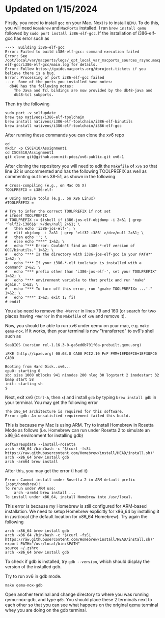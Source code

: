 Updated on 1/15/2024
==========
Firstly, you need to install `gcc` on your Mac. Next is to install `QEMU`. To do this, you will need `Homebrew` and `MacPorts` installed. I ran `brew install qemu` followed by `sudo port install i386-elf-gcc`. If the installation of i386-elf-gcc has error such as
```
--->  Building i386-elf-gcc                              
Error: Failed to build i386-elf-gcc: command execution failed
Error: See /opt/local/var/macports/logs/_opt_local_var_macports_sources_rsync.macports.org_macports_release_tarballs_ports_cross_i386-elf-gcc/i386-elf-gcc/main.log for details.
Error: Follow https://guide.macports.org/#project.tickets if you believe there is a bug.
Error: Processing of port i386-elf-gcc failed
--->  Some of the ports you installed have notes:
  db48 has the following notes:
    The Java and Tcl bindings are now provided by the db48-java and
    db48-tcl subports.
```

Then try the following
```shell
sudo port -v selfupdate
brew tap nativeos/i386-elf-toolchain
brew install nativeos/i386-elf-toolchain/i386-elf-binutils
brew install nativeos/i386-elf-toolchain/i386-elf-gcc
```

After running these commands you can clone the xv6 repo
```shell
cd
mkdir -p CSCE410/Assignment1
cd CSCE410/Assignment1
git clone git@github.com:mit-pdos/xv6-public.git xv6-1
```

After cloning the repository you will need to edit the `Makefile` of `xv6` so that line 32 is uncommented and has the following TOOLPREFIX as well as commenting out lines 38-51, as shown in the following
```shell
# Cross-compiling (e.g., on Mac OS X)
TOOLPREFIX = i386-elf-

# Using native tools (e.g., on X86 Linux)
#TOOLPREFIX = 

# Try to infer the correct TOOLPREFIX if not set
# ifndef TOOLPREFIX
# TOOLPREFIX := $(shell if i386-jos-elf-objdump -i 2>&1 | grep '^elf32-i386$$' >/dev/null 2>&1; \
# 	then echo 'i386-jos-elf-'; \
# 	elif objdump -i 2>&1 | grep 'elf32-i386' >/dev/null 2>&1; \
# 	then echo ''; \
# 	else echo "***" 1>&2; \
# 	echo "*** Error: Couldn't find an i386-*-elf version of GCC/binutils." 1>&2; \
# 	echo "*** Is the directory with i386-jos-elf-gcc in your PATH?" 1>&2; \
# 	echo "*** If your i386-*-elf toolchain is installed with a command" 1>&2; \
# 	echo "*** prefix other than 'i386-jos-elf-', set your TOOLPREFIX" 1>&2; \
# 	echo "*** environment variable to that prefix and run 'make' again." 1>&2; \
# 	echo "*** To turn off this error, run 'gmake TOOLPREFIX= ...'." 1>&2; \
# 	echo "***" 1>&2; exit 1; fi)
# endif
```

You also need to remove the `-Werror` in lines 79 and 160 (or search for two places having `-Werror` in the `Makefile` of `xv6` and remove it).

Now, you should be able to run xv6 under qemu on your mac, e.g. `make qemu-nox`. If it works, then your terminal is now "transferred" to xv6's shell such as
```shell
SeaBIOS (version rel-1.16.3-0-ga6ed6b701f0a-prebuilt.qemu.org)

iPXE (http://ipxe.org) 00:03.0 CA00 PCI2.10 PnP PMM+1EFD0FC0+1EF30FC0 CA00
                                                                               
Booting from Hard Disk..xv6...
cpu0: starting 0
sb: size 1000 nblocks 941 ninodes 200 nlog 30 logstart 2 inodestart 32 bmap start 58
init: starting sh
$ 
```

Next, exit xv6 (`Ctrl-A`, then `x`) and install `gdb` by typing `brew install gdb` in your terminal. You may get the following error
```shell
The x86_64 architecture is required for this software.
Error: gdb: An unsatisfied requirement failed this build.
```

This is because my Mac is using ARM. Try to install Homebrew in Rosetta Mode as follows (i.e. Homebrew can run under Rosetta 2 to simulate an x86_64 environment for installing gdb)
```shell
softwareupdate --install-rosetta
arch -x86_64 /bin/bash -c "$(curl -fsSL https://raw.githubusercontent.com/Homebrew/install/HEAD/install.sh)"
arch -x86_64 brew install gdb
arch -arm64 brew install
```

After this, you may get the error (I had it)
```shell
Error: Cannot install under Rosetta 2 in ARM default prefix (/opt/homebrew)!
To rerun under ARM use:
    arch -arm64 brew install ...
To install under x86_64, install Homebrew into /usr/local.
```

This error is because my Homebrew is still configured for ARM-based installation. We need to setup Homebrew explicitly for x86_64 by installing it in /usr/local (the default location for x86_64 Homebrew). Try again the following
```shell
arch -x86_64 brew install gdb
arch -x86_64 /bin/bash -c "$(curl -fsSL https://raw.githubusercontent.com/Homebrew/install/HEAD/install.sh)"
export PATH="/usr/local/bin:$PATH"
source ~/.zshrc
arch -x86_64 brew install gdb
```
To check if gdb is installed, try `gdb --version`, which should display the version of the installed gdb.

Try to run xv6 in gdb mode.
```shell
make qemu-nox-gdb
```
Open another terminal and change directory to where you was running qemu-nox-gdb, and type `gdb`. You should place these 2 terminals next to each other so that you can see what happens on the original qemu terminal whey you are doing on the gdb terminal.